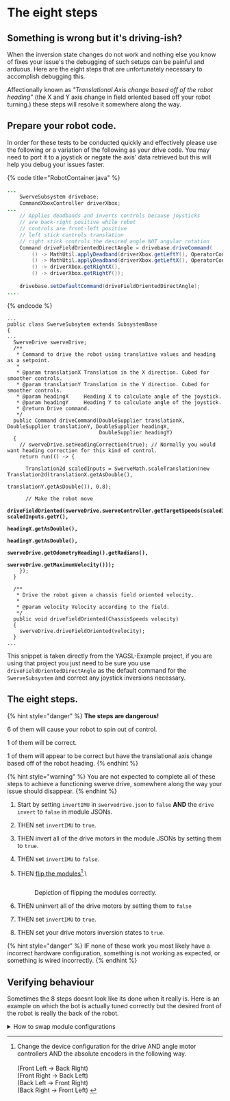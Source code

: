 # The eight steps

## Something is wrong but it's driving-ish?

When the inversion state changes do not work and nothing else you know of fixes your issue's the debugging of such setups can be painful and arduous. Here are the eight steps that are unfortunately necessary to accomplish debugging this.

Affectionally known as _"Translational Axis change based off of the robot heading"_ (the X and Y axis change in field oriented based off your robot turning.) these steps will resolve it somewhere along the way.

## Prepare your robot code.

In order for these tests to be conducted quickly and effectively please use the following or a variation of the following as your drive code. You may need to port it to a joystick or negate the axis' data retrieved but this will help you debug your issues faster.

{% code title="RobotContainer.java" %}
```java
...
    SwerveSubsystem drivebase;
    CommandXboxController driverXbox;
...
    // Applies deadbands and inverts controls because joysticks
    // are back-right positive while robot
    // controls are front-left positive
    // left stick controls translation
    // right stick controls the desired angle NOT angular rotation
    Command driveFieldOrientedDirectAngle = drivebase.driveCommand(
        () -> MathUtil.applyDeadband(driverXbox.getLeftY(), OperatorConstants.LEFT_Y_DEADBAND),
        () -> MathUtil.applyDeadband(driverXbox.getLeftX(), OperatorConstants.LEFT_X_DEADBAND),
        () -> driverXbox.getRightX(),
        () -> driverXbox.getRightY());
        
    drivebase.setDefaultCommand(driveFieldOrientedDirectAngle);
....
```
{% endcode %}

<pre class="language-java" data-title="SwerveSubsystem.java"><code class="lang-java">...
public class SwerveSubsytem extends SubsystemBase
{
...
  SwerveDrive swerveDrive;
  /**
   * Command to drive the robot using translative values and heading as a setpoint.
   *
   * @param translationX Translation in the X direction. Cubed for smoother controls.
   * @param translationY Translation in the Y direction. Cubed for smoother controls.
   * @param headingX     Heading X to calculate angle of the joystick.
   * @param headingY     Heading Y to calculate angle of the joystick.
   * @return Drive command.
   */
  public Command driveCommand(DoubleSupplier translationX, DoubleSupplier translationY, DoubleSupplier headingX,
                              DoubleSupplier headingY)
  {
    // swerveDrive.setHeadingCorrection(true); // Normally you would want heading correction for this kind of control.
    return run(() -> {

      Translation2d scaledInputs = SwerveMath.scaleTranslation(new Translation2d(translationX.getAsDouble(),
                                                                                 translationY.getAsDouble()), 0.8);

      // Make the robot move
<strong>      driveFieldOriented(swerveDrive.swerveController.getTargetSpeeds(scaledInputs.getX(), scaledInputs.getY(),
</strong><strong>                                                                      headingX.getAsDouble(),
</strong><strong>                                                                      headingY.getAsDouble(),
</strong><strong>                                                                      swerveDrive.getOdometryHeading().getRadians(),
</strong><strong>                                                                      swerveDrive.getMaximumVelocity()));
</strong>    });
  }
  
  /**
   * Drive the robot given a chassis field oriented velocity.
   *
   * @param velocity Velocity according to the field.
   */
  public void driveFieldOriented(ChassisSpeeds velocity)
  {
    swerveDrive.driveFieldOriented(velocity);
  }
...
</code></pre>

This snippet is taken directly from the YAGSL-Example project, if you are using that project you just need to be sure you use `driveFieldOrientedDirectAngle` as the default command for the `SwerveSubsystem` and correct any joystick inversions necessary.

## The eight steps.

{% hint style="danger" %}
**The steps are dangerous!**

6 of them will cause your robot to spin out of control.

1 of them will be correct.

1 of them will appear to be correct but have the translational axis change based off of the robot heading.
{% endhint %}

{% hint style="warning" %}
You are not expected to complete all of these steps to achieve a functioning swerve drive, somewhere along the way your issue should disappear.
{% endhint %}

1. Start by setting `invertIMU` in `swervedrive.json` to `false` **AND** the `drive` `invert` to `false` in module JSONs.
2. THEN set `invertIMU` to `true`.
3. THEN invert all of the drive motors in the module JSONs by setting them to `true`.
4. THEN set `invertIMU` to `false`.
5.  THEN [flip the modules](#user-content-fn-1)[^1].\\

    <figure><img src="../.gitbook/assets/image-48.png" alt=""><figcaption><p>Depiction of flipping the modules correctly.</p></figcaption></figure>
6. THEN uninvert all of the drive motors by setting them to `false`
7. THEN set `invertIMU` to `true`.
8. THEN set your drive motors inversion states to `true`.

{% hint style="danger" %}
IF none of these work you most likely have a incorrect hardware configuration, something is not working as expected, or something is wired incorrectly.
{% endhint %}

## Verifying behaviour

Sometimes the 8 steps doesnt look like its done when it really is. Here is an example on which the bot is actually tuned correctly but the desired front of the robot is really the back of the robot.



<details>

<summary>How to swap module configurations</summary>

For the examples we label with numbers as to be less confused, however when changing module files around we assign the numbers to the respective initial module configuration names. For the example above we have as follows

1. `frontleft.json`
2. `frontright.json`
3. `backleft.json`
4. `backright.json`

**Swapping `frontleft.json` with `backright.json`**

<pre class="language-json" data-title="frontleft.json"><code class="lang-json">{
<strong>  "drive": {
</strong><strong>    "type": "sparkmax",
</strong><strong>    "id": 4,
</strong><strong>    "canbus": null
</strong><strong>  },
</strong><strong>  "angle": {
</strong><strong>    "type": "sparkmax",
</strong><strong>    "id": 3,
</strong><strong>    "canbus": null
</strong><strong>  },
</strong><strong>  "encoder": {
</strong><strong>    "type": "cancoder",
</strong><strong>    "id": 9,
</strong><strong>    "canbus": null
</strong><strong>  },
</strong><strong>  "inverted": {
</strong><strong>    "drive": false,
</strong><strong>    "angle": false
</strong><strong>  },
</strong><strong>  "absoluteEncoderOffset": -114.609,
</strong>  "location": {
    "front": 12,
    "left": 12
  }
}
</code></pre>

<pre class="language-json" data-title="backright.json"><code class="lang-json"><strong>{
</strong><strong>  "drive": {
</strong><strong>    "type": "sparkmax",
</strong><strong>    "id": 5,
</strong><strong>    "canbus": null
</strong><strong>  },
</strong><strong>  "angle": {
</strong><strong>    "type": "sparkmax",
</strong><strong>    "id": 6,
</strong><strong>    "canbus": null
</strong><strong>  },
</strong><strong>  "encoder": {
</strong><strong>    "type": "cancoder",
</strong><strong>    "id": 11,
</strong><strong>    "canbus": null
</strong><strong>  },
</strong><strong>  "inverted": {
</strong><strong>    "drive": false,
</strong><strong>    "angle": false
</strong><strong>  },
</strong><strong>  "absoluteEncoderOffset": -18.281,
</strong>  "location": {
    "front": -12,
    "left": -12
  }
}
</code></pre>

Swap the highlighted lines and you have swapped the module configurations correctly.

#### The easy way

1. Change the location negations to the desired module side.
2. Rename the files without overwriting eachother.

</details>

[^1]: Change the device configuration for the drive AND angle motor controllers AND the absolute encoders in the following way.\
    \
    (Front Left -> Back Right)  \
    (Front Right -> Back Left)  \
    (Back Left -> Front Right)  \
    (Back Right -> Front Left) &#x20;
